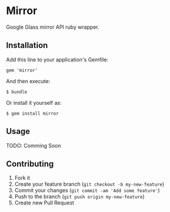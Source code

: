 # Mirror

Google Glass mirror API ruby wrapper.

## Installation

Add this line to your application's Gemfile:

    gem 'mirror'

And then execute:

    $ bundle

Or install it yourself as:

    $ gem install mirror

## Usage

TODO: Comming Soon

## Contributing

1. Fork it
2. Create your feature branch (`git checkout -b my-new-feature`)
3. Commit your changes (`git commit -am 'Add some feature'`)
4. Push to the branch (`git push origin my-new-feature`)
5. Create new Pull Request
